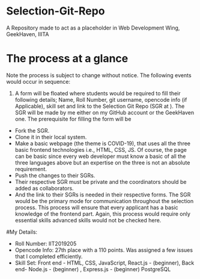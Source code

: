 # Selection-Git-Repo
A Repository made to act as a placeholder in Web Development Wing, GeekHaven, IIITA

# The process at a glance

Note the process is subject to change without notice.
The following events would occur in sequence:
1. A form will be floated where students would be required to fill their following details; Name, Roll Number, git username, opencode info (if Applicable), skill set and link to the Selection Git Repo (SGR at ). The SGR will be made by me either on my GitHub account or the GeekHaven one. The prerequisite for filling the form will be 
-	Fork the SGR.
-	Clone it in their local system.
-	Make a basic webpage (the theme is COVID-19), that uses all the three basic frontend technologies i.e., HTML, CSS, JS. Of course, the page can be basic since every web developer must know a basic of all the three languages above but an expertise on the three is not an absolute requirement.
-	Push the changes to their SGRs.
-	Their respective SGR must be private and the coordinators should be added as collaborators. 
-	And the link to their SGRs is needed in their respective forms.
The SGR would be the primary mode for communication throughout the selection process. This process will ensure that every applicant has a basic knowledge of the frontend part. Again, this process would require only essential skills advanced skills would not be checked here.

#My Details:
-	Roll Number: IIT2019205
-	Opencode Info: 27th place with a 110 points. Was assigned a few issues that I completed efficiently.
-	Skill Set: Front end - HTML, CSS, JavaScript, React.js - (beginner),
                Back end-  Node.js - (beginner) , Express.js  - (beginner)
                PostgreSQL